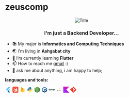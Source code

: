 # zeuscomp
<!-- <h1 align="center">Hi 👋, I'm Aman</h1> -->


<div align="center">
  <img src="https://readme-typing-svg.herokuapp.com?font=Architects+Daughter&color=%2338C2FF&size=50&center=true&vCenter=true&height=60&width=600&lines=Heyyy!+I'm+Babageldi+%3C3;Welcome+to+my+profile!" alt="Title"></img>
</div>

<h3 align="center">I'm just a Backend Developer...</h3>

<!-- <p align="left"> <img src="https://komarev.com/ghpvc/?username=Aman&label=Profile%20views&color=0e75b6&style=flat" alt="Aman" /> </p> -->


- :books: My major is **Informatics and Computing Techniques**
- :earth_asia: I'm living in **Ashgabat city**
- 🌱 I’m currently learning **Flutter**
- 📫 How to reach me [gmail](amanorazoa@gmail.com@gmail.com) :)
- 💬 ask me about anything, i am happy to help;

 
<!--   <img align="right" alt="GIF" src="https://i.pinimg.com/originals/df/1a/ff/df1aff8395678d11b99b575f0e3b19d5.gif" width="500" height="320" /> -->
  






**languages and tools:**  

<code><img height="20" src="https://raw.githubusercontent.com/github/explore/80688e429a7d4ef2fca1e82350fe8e3517d3494d/topics/flutter/flutter.png"></code>
<code><img height="20" src="https://raw.githubusercontent.com/github/explore/80688e429a7d4ef2fca1e82350fe8e3517d3494d/topics/swift/swift.png"></code>
<code><img height="20" src="https://raw.githubusercontent.com/github/explore/80688e429a7d4ef2fca1e82350fe8e3517d3494d/topics/firebase/firebase.png"></code>
<code><img height="20" src="https://raw.githubusercontent.com/github/explore/5c058a388828bb5fde0bcafd4bc867b5bb3f26f3/topics/python/python.png"></code>
<code><img height="20" src="https://raw.githubusercontent.com/github/explore/80688e429a7d4ef2fca1e82350fe8e3517d3494d/topics/nodejs/nodejs.png"></code>
<code><img height="20" src="https://raw.githubusercontent.com/github/explore/80688e429a7d4ef2fca1e82350fe8e3517d3494d/topics/cpp/cpp.png"></code>
<code><img height="20" src="https://raw.githubusercontent.com/github/explore/80688e429a7d4ef2fca1e82350fe8e3517d3494d/topics/django/django.png"></code>
<code><img height="20" src="https://raw.githubusercontent.com/github/explore/80688e429a7d4ef2fca1e82350fe8e3517d3494d/topics/mysql/mysql.png"></code>
<code><img height="20" src="https://raw.githubusercontent.com/github/explore/80688e429a7d4ef2fca1e82350fe8e3517d3494d/topics/kotlin/kotlin.png"></code>
<code><img height="20" src="https://raw.githubusercontent.com/github/explore/80688e429a7d4ef2fca1e82350fe8e3517d3494d/topics/git/git.png"></code>

<!-- 📊 **this week i spent my time on:**
<!--START_SECTION:waka-->


<!-- Flutter      5 hrs 30 mins   ████████████░░░░░░░░░░░░░   48.04 %
SWIFT        2 hrs 44 mins   ██████░░░░░░░░░░░░░░░░░░░   23.83 %
Firebase     2 hrs 17 mins   █████░░░░░░░░░░░░░░░░░░░░   19.90 %
Other        21 mins         ▓░░░░░░░░░░░░░░░░░░░░░░░░   03.12 % -->
<!--END_SECTION:waka-->

<!--if you like what i do, maybe consider buying me a coffee/tea 🥺👉👈

<a href="https://www.buymeacoffee.com/abhisheknaiidu" target="_blank"><img src="https://cdn.buymeacoffee.com/buttons/v2/default-red.png" alt="Buy Me A Coffee" width="150" ></a>-->

<!-- 🚧 **my todolist stats:**
<!-- TODO-IST:START -->
<!-- 🏆  7,995 Karma Points            -->
<!-- 🌸  Completed 0 tasks today           
✅  Completed 673 tasks so far           
⏳  Longest streak is 10 days -->
<!-- TODO-IST:END -->







